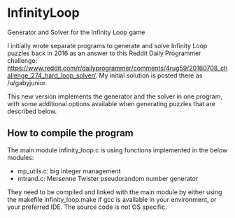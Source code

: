 # InfinityLoop
Generator and Solver for the Infinity Loop game

I initially wrote separate programs to generate and solve Infinity Loop puzzles back in 2016 as an answer to this Reddit Daily Programmer challenge: https://www.reddit.com/r/dailyprogrammer/comments/4rug59/20160708_challenge_274_hard_loop_solver/. My initial solution is posted there as /u/gabyjunior.

This new version implements the generator and the solver in one program, with some additional options available when generating puzzles that are described below.

## How to compile the program

The main module infinity_loop.c is using functions implemented in the below modules:
- mp_utils.c: big integer management
- mtrand.c: Mersenne Twister pseudorandom number generator

They need to be compiled and linked with the main module by either using the makefile infinity_loop.make if gcc is available in your environment, or your preferred IDE. The source code is not OS specific.
